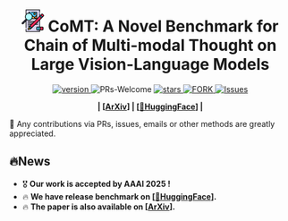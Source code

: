 <!--
 * @Author: Zihui Cheng
 * @Description: 
 * 
-->
<p align="center">
<h1 align="center"> <img src="imgs/title.png" alt="SVG Image" width="40px"> CoMT: A Novel Benchmark for Chain of Multi-modal Thought on Large Vision-Language Models</h1>
</p>
<p align="center">
  	<a href="https://img.shields.io/badge/version-v0.0.1-blue">
      <img alt="version" src="https://img.shields.io/badge/version-v0.0.1-blue?color=FF8000?color=009922" />
    </a>
    <a >
       <img alt="PRs-Welcome" src="https://img.shields.io/badge/PRs-Welcome-blue" />
  	</a>
   	<a href="https://github.com/LightChen233/M3CoT/stargazers">
       <img alt="stars" src="https://img.shields.io/github/stars/LightChen233/M3CoT" />
  	</a>
  	<a href="https://github.com/LightChen233/M3CoT/network/members">
       <img alt="FORK" src="https://img.shields.io/github/forks/LightChen233/M3CoT?color=FF8000" />
  	</a>
    <a href="https://github.com/LightChen233/M3CoT/issues">
      <img alt="Issues" src="https://img.shields.io/github/issues/LightChen233/M3CoT?color=0088ff"/>
    </a>
    <br />
</p>

<p align="center">
  	<b>
    | [<a href="https://arxiv.org/abs/2410.05695">ArXiv</a>] | [<a href="https://huggingface.co/datasets/LightChen2333/BigGSM">🤗HuggingFace</a>] |
    </b>
    <br />
</p>

🌟 Any contributions via PRs, issues, emails or other methods are greatly appreciated.

## 🔥News
- 🎖️ **Our work is accepted by AAAI 2025 !**
- 🔥 **We have release benchmark on \[[🤗HuggingFace](https://huggingface.co/datasets/LightChen2333/BigGSM)\].**
- 🔥 **The paper is also available on \[[ArXiv](https://arxiv.org/abs/2410.05695)\].**

